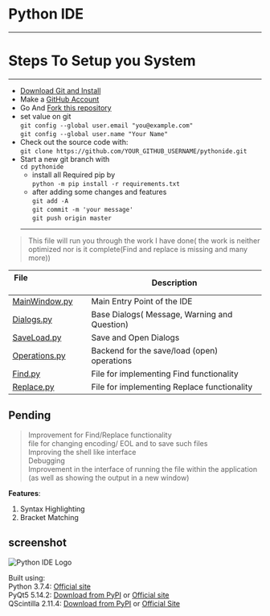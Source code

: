 # Python IDE

---

# Steps To Setup you System

---  
  * [Download Git and Install](https://git-scm.com/downloads 'download & install')  
  * Make a [GitHub Account](https://github.com/join)  
  * Go And [Fork this repository](https://github.com/shyamkumaryadav/pythonide/fork "Python IDE")  
  * set value on git  
  `git config --global user.email "you@example.com"`  
	`git config --global user.name "Your Name"`  
  * Check out the source code with:  
  `git clone https://github.com/YOUR_GITHUB_USERNAME/pythonide.git`  
  * Start a new git branch with  
	`cd pythonide`  
	* install all Required pip by  
	`python -m pip install -r requirements.txt`  
	* after adding some changes and features  
	`git add -A`  
	`git commit -m 'your message'`  
	`git push origin master`
	---


> This file will run you through the work I have done( the work is neither optimized nor is it complete(Find and replace is missing and many more)) 

| File&nbsp; &nbsp; &nbsp; &nbsp; &nbsp; &nbsp; &nbsp; &nbsp; &nbsp; &nbsp; &nbsp; &nbsp; &nbsp; &nbsp; | Description |
| ----------------------- | ------------------ |
| [MainWindow.py](https://github.com/shyamkumaryadav/pythonide/find/master)| Main Entry Point of the IDE |
| [Dialogs.py](https://github.com/shyamkumaryadav/pythonide/find/master)| Base Dialogs( Message, Warning and Question) |
| [SaveLoad.py](https://github.com/shyamkumaryadav/pythonide/find/master)| Save and Open Dialogs |
| [Operations.py](https://github.com/shyamkumaryadav/pythonide/find/master)| Backend for the save/load (open) operations |
| [Find.py](https://github.com/shyamkumaryadav/pythonide/find/master)| File for implementing Find functionality |
| [Replace.py](https://github.com/shyamkumaryadav/pythonide/find/master)| File for implementing Replace functionality |

<!-- 
start.sh/start.bat >>> Shell script to start the program 
MainWindow.py >>> Main Entry Point of the IDE  
Dialogs.py >>> Base Dialogs( Message, Warning and Question)  
SaveLoad.py >>> Save and Open Dialogs  
Operations.py >>> Backend for the save/load (open) operations  
Find.py >>> File for implementing Find functionality
Replace.py >>> File for implementing Replace functionality -->

## Pending
> Improvement for Find/Replace functionality  
> file for changing encoding/ EOL and to save such files  
> Improving the shell like interface  
> Debugging  
> Improvement in the interface of running the file within the application (as well as showing the output in a new window)  

<b>Features</b>:
1. Syntax Highlighting
2. Bracket Matching

## screenshot  
![Python IDE Logo](/screenshot/pythonide.png)


Built using:  
Python 3.7.4: 
[Official site](https://www.python.org/)  
PyQt5 5.14.2:
[Download from PyPI](https://pypi.org/project/PyQt5/#files) or [Official site](https://www.riverbankcomputing.com/software/pyqt/download5)  
QScintilla 2.11.4:
[Download from PyPI](https://pypi.org/project/QScintilla/#files) or [Official Site](https://www,riverbankcomputing.com/software/qscintilla/intro)    
